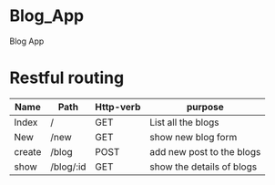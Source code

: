 # Blog_App
Blog App
# Restful routing

 Name|Path|Http-verb|purpose 
------|----|---------|---------
 Index| / | GET |  List all the blogs
 New  | /new| GET | show new blog form
 create | /blog | POST |add new post to the blogs 
 show | /blog/:id|GET | show the details of blogs